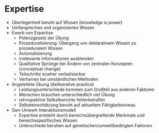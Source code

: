 # Expertise

- Überlegenheit beruht auf Wissen (knowledge is power)
- Umfangreiches und organisiertes Wissen
- Ewerb von Expertise
    - Potenzgesetz der Übung
    - Prozeduralisierung: Übergang von deklarativem Wissen zu prozeduralem Wissen 
    - Automatisierung
    - irrelevante Informationen ausblenden
    - Qualitative Sprünge bei Ändern von zentralen Konzepten (conceptual change)
    - Teilschritte scwher verbalisierbar
    - Verharren bei umständlichen Methoden
- Angeleitete Übung (deliberative practice)
    - Leistungsunterschiede kommen zum Großteil aus anderen Faktoren
    - Menschen brauchen unterschiedlich viel Übung
    - retrospektive Selbstberichte fehlerbehaftet
    - Selbsteinschätzung beruht auf aktuellem Fähigkeitsniveau
- Gen-Umewlt-Interaktionsmodell
    - Expertise entsteht durch bereichsübergreifende Merkmale und bereichsspezifisches Wissen
    - Unterschiede beruhen auf genetischen/umweltbedingten Faktoren
